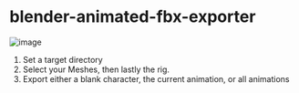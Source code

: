 # blender-animated-fbx-exporter

![image](https://user-images.githubusercontent.com/13683581/224056466-ec840873-cdfd-4d12-9ac2-b761261209ba.png)


1. Set a target directory
2. Select your Meshes, then lastly the rig. 
3. Export either a blank character, the current animation, or all animations
